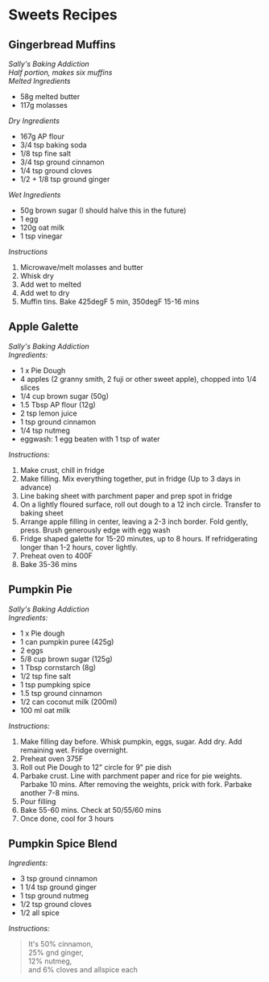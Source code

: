 # Sweets Recipes

## Gingerbread Muffins
*Sally's Baking Addiction*  
*Half portion, makes six muffins*  
*Melted Ingredients*
- 58g melted butter
- 117g molasses

*Dry Ingredients*
- 167g AP flour
- 3/4 tsp baking soda
- 1/8 tsp fine salt
- 3/4 tsp ground cinnamon
- 1/4 tsp ground cloves
- 1/2 + 1/8 tsp ground ginger

*Wet Ingredients*  
- 50g brown sugar (I should halve this in the future)
- 1 egg
- 120g oat milk
- 1 tsp vinegar

*Instructions*
1. Microwave/melt molasses and butter
2. Whisk dry
3. Add wet to melted
4. Add wet to dry
5. Muffin tins.  Bake 425degF 5 min, 350degF 15-16 mins


## Apple Galette
*Sally's Baking Addiction*  
*Ingredients:*  
- 1 x Pie Dough
- 4 apples (2 granny smith, 2 fuji or other sweet apple), chopped into 1/4 slices
- 1/4 cup brown sugar (50g)
- 1.5 Tbsp AP flour (12g)
- 2 tsp lemon juice
- 1 tsp ground cinnamon
- 1/4 tsp nutmeg
- eggwash: 1 egg beaten with 1 tsp of water

*Instructions:*
1. Make crust, chill in fridge
2. Make filling.  Mix everything together, put in fridge (Up to 3 days in advance)
3. Line baking sheet with parchment paper and prep spot in fridge
4. On a lightly floured surface, roll out dough to a 12 inch circle.  Transfer to baking sheet
5. Arrange apple filling in center, leaving a 2-3 inch border.  Fold gently, press.  Brush generously edge with egg wash
6. Fridge shaped galette for 15-20 minutes, up to 8 hours.  If refridgerating longer than 1-2 hours, cover lightly.
7. Preheat oven to 400F
8. Bake 35-36 mins


## Pumpkin Pie
*Sally's Baking Addiction*  
*Ingredients:*
- 1 x Pie dough
- 1 can pumpkin puree (425g)
- 2 eggs
- 5/8 cup brown sugar (125g)
- 1 Tbsp cornstarch (8g)
- 1/2 tsp fine salt
- 1 tsp pumpking spice
- 1.5 tsp ground cinnamon
- 1/2 can coconut milk (200ml)
- 100 ml oat milk

*Instructions:*
1. Make filling day before.  Whisk pumpkin, eggs, sugar.  Add dry.  Add remaining wet.  Fridge overnight.  
2. Preheat oven 375F  
3. Roll out Pie Dough to 12" circle for 9" pie dish  
4. Parbake crust.  Line with parchment paper and rice for pie weights.  Parbake 10 mins.  After removing the weights, prick with fork.  Parbake another 7-8 mins.  
5. Pour filling  
6. Bake 55-60 mins.  Check at 50/55/60 mins  
7. Once done, cool for 3 hours  


## Pumpkin Spice Blend
*Ingredients:*
- 3 tsp ground cinnamon
- 1 1/4 tsp ground ginger
- 1 tsp ground nutmeg
- 1/2 tsp ground cloves
- 1/2 all spice

*Instructions:*
> It's 50% cinnamon,  
> 25% gnd ginger,  
> 12% nutmeg,  
> and 6% cloves and allspice each



